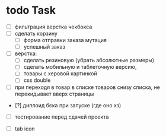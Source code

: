 # todo Task
- [ ] фильтрация верстка чекбокса
- [ ] сделать корзину   
    - [ ] форма отправки заказа мутация
    - [ ] успешный заказ
- [ ] верстка:
    - [ ] сделать резиновую (убрать абсолютные размеры)
    - [ ] сделать мобильную и таблеточную версию,
    - [ ] товары с херовой картинкой
    - [ ] css double
- [ ] при переходя в товар в списке товаров снизу списка, не перекидывает вверх страницы
- [?] диплоид бєка при запуске (где оно хз)
- [ ] тестирование перед сдачей проекта
- [ ] tab icon


